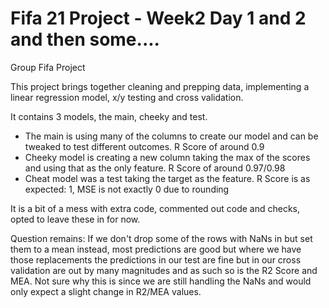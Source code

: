 # Fifa 21 Project - Week2 Day 1 and 2 and then some....
Group Fifa Project

This project brings together cleaning and prepping data, implementing a linear regression model, x/y testing and cross validation.

It contains 3 models, the main, cheeky and test.

- The main is using many of the columns to create our model and can be tweaked to test different outcomes. R Score of around 0.9
- Cheeky model is creating a new column taking the max of the scores and using that as the only feature. R Score of around 0.97/0.98
- Cheat model was a test taking the target as the feature. R Score is as expected: 1, MSE is not exactly 0 due to rounding

It is a bit of a mess with extra code, commented out code and checks, opted to leave these in for now.


Question remains:
If we don't drop some of the rows with NaNs in but set them to a mean instead, most predictions are good but where we have those replacements the predictions in our test are fine but in our cross validation are out by many magnitudes and as such so is the R2 Score and MEA. Not sure why this is since we are still handling the NaNs and would only expect a slight change in R2/MEA values.
